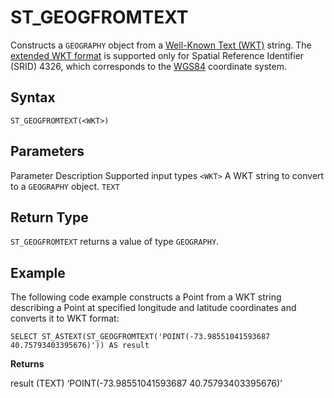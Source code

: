 # [](#st_geogfromtext)ST\_GEOGFROMTEXT

Constructs a `GEOGRAPHY` object from a [Well-Known Text (WKT)](https://en.wikipedia.org/wiki/Well-known_text_representation_of_geometry) string. The [extended WKT format](https://en.wikipedia.org/wiki/Well-known_text_representation_of_geometry#Format_variations) is supported only for Spatial Reference Identifier (SRID) 4326, which corresponds to the [WGS84](https://en.wikipedia.org/wiki/World_Geodetic_System#WGS_84) coordinate system.

## [](#syntax)Syntax

```
ST_GEOGFROMTEXT(<WKT>)
```

## [](#parameters)Parameters

Parameter Description Supported input types `<WKT>` A WKT string to convert to a `GEOGRAPHY` object. `TEXT`

## [](#return-type)Return Type

`ST_GEOGFROMTEXT` returns a value of type `GEOGRAPHY`.

## [](#example)Example

The following code example constructs a Point from a WKT string describing a Point at specified longitude and latitude coordinates and converts it to WKT format:

```
SELECT ST_ASTEXT(ST_GEOGFROMTEXT('POINT(-73.98551041593687 40.75793403395676)')) AS result
```

**Returns**

result (TEXT) ‘POINT(-73.98551041593687 40.75793403395676)’